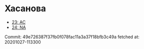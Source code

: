 # Хасанова
- [23: AC](23.md)
- [24: NA](24.md)

Commit: 49e726387f37fb0f078fac11a3a37f18bfb3c49a
 fetched at: 20201027-113300
